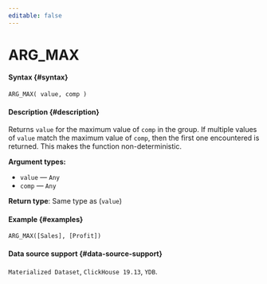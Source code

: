 ```yaml
---
editable: false
---
```


# ARG_MAX



#### Syntax {#syntax}


```
ARG_MAX( value, comp )
```

#### Description {#description}
Returns `value` for the maximum value of `comp` in the group. If multiple values of `value` match the maximum value of `comp`, then the first one encountered is returned. This makes the function non-deterministic.

**Argument types:**
- `value` — `Any`
- `comp` — `Any`


**Return type**: Same type as (`value`)

#### Example {#examples}

```
ARG_MAX([Sales], [Profit])
```


#### Data source support {#data-source-support}

`Materialized Dataset`, `ClickHouse 19.13`, `YDB`.
